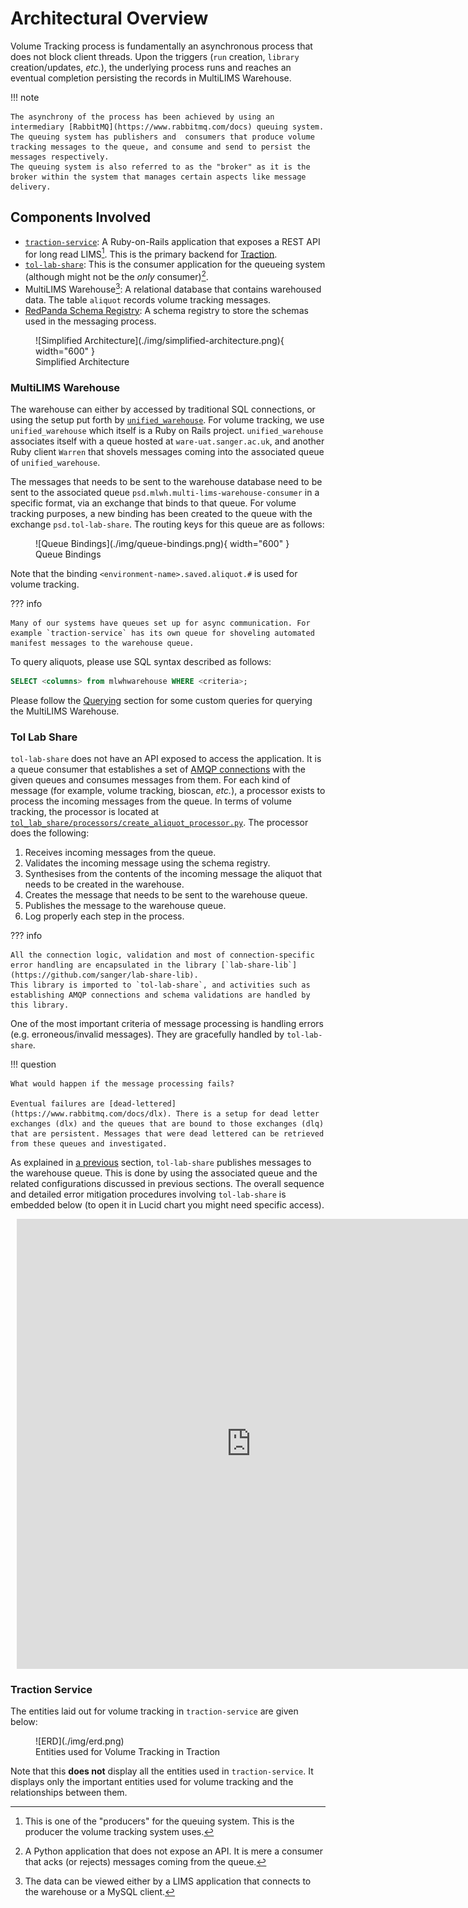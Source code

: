 # Architectural Overview

Volume Tracking process is fundamentally an asynchronous process that does not block client threads. 
Upon the triggers (`run` creation, `library` creation/updates, _etc._), the underlying process runs and reaches an eventual completion persisting the records in MultiLIMS Warehouse.

!!! note

    The asynchrony of the process has been achieved by using an intermediary [RabbitMQ](https://www.rabbitmq.com/docs) queuing system. 
    The queuing system has publishers and  consumers that produce volume tracking messages to the queue, and consume and send to persist the messages respectively. 
    The queuing system is also referred to as the "broker" as it is the broker within the system that manages certain aspects like message delivery.

## Components Involved

- [`traction-service`](https://github.com/sanger/traction-service/): A Ruby-on-Rails application that exposes a REST API for long read LIMS[^1]. This is the primary backend for [Traction](https://traction.psd.sanger.ac.uk/#/dashboard).
- [`tol-lab-share`](https://github.com/sanger/tol-lab-share): This is the consumer application for the queueing system (although might not be the _only_ consumer)[^3].
- MultiLIMS Warehouse[^2]: A relational database that contains warehoused data. The table `aliquot` records volume tracking messages.
- [RedPanda Schema Registry](https://redpanda.psd.sanger.ac.uk/console): A schema registry to store the schemas used in the messaging process.

<figure markdown="span">
  ![Simplified Architecture](./img/simplified-architecture.png){ width="600" }
  <figcaption>Simplified Architecture</figcaption>
</figure>



[^1]: This is one of the "producers" for the queuing system. This is the producer the volume tracking system uses.
[^2]: The data can be viewed either by a LIMS application that connects to the warehouse or a MySQL client.
[^3]: A Python application that does not expose an API. It is mere a consumer that acks (or rejects) messages coming from the queue.

### MultiLIMS Warehouse

The warehouse can either by accessed by traditional SQL connections, or using the setup put forth by [`unified_warehouse`](https://github.com/sanger/unified_warehouse). 
For volume tracking, we use `unified_warehouse` which itself is a Ruby on Rails project. 
`unified_warehouse` associates itself with a queue hosted at `ware-uat.sanger.ac.uk`, and another Ruby client `Warren` that shovels messages coming into the associated queue of `unified_warehouse`. 

The messages that needs to be sent to the warehouse database need to be sent to the associated queue `psd.mlwh.multi-lims-warehouse-consumer`  in a specific format, via an exchange that binds to that queue. 
For volume tracking purposes, a new binding has been created to the queue with the exchange `psd.tol-lab-share`. The routing keys for this queue are as follows:

<figure markdown="span">
  ![Queue Bindings](./img/queue-bindings.png){ width="600" }
  <figcaption>Queue Bindings</figcaption>
</figure>

Note that the binding `<environment-name>.saved.aliquot.#` is used for volume tracking.

??? info

    Many of our systems have queues set up for async communication. For example `traction-service` has its own queue for shoveling automated manifest messages to the warehouse queue.

To query aliquots, please use SQL syntax described as follows:

```sql
SELECT <columns> from mlwhwarehouse WHERE <criteria>;
```

Please follow the [Querying](querying-mlwh.md) section for some custom queries for querying the MultiLIMS Warehouse.

### Tol Lab Share

`tol-lab-share` does not have an API exposed to access the application. 
It is a queue consumer that establishes a set of [AMQP connections](https://www.rabbitmq.com/tutorials/amqp-concepts) with the given queues and consumes messages from them. 
For each kind of message (for example, volume tracking, bioscan, _etc._), a processor exists to process the incoming messages from the queue. 
In terms of volume tracking, the processor is located at [`tol_lab_share/processors/create_aliquot_processor.py`](https://github.com/sanger/tol-lab-share/blob/develop/tol_lab_share/processors/create_aliquot_processor.py). 
The processor does the following:

1. Receives incoming messages from the queue.
2. Validates the incoming message using the schema registry.
3. Synthesises from the contents of the incoming message the aliquot that needs to be created in the warehouse.
4. Creates the message that needs to be sent to the warehouse queue.
5. Publishes the message to the warehouse queue.
6. Log properly each step in the process.

??? info

    All the connection logic, validation and most of connection-specific error handling are encapsulated in the library [`lab-share-lib`](https://github.com/sanger/lab-share-lib). 
    This library is imported to `tol-lab-share`, and activities such as establishing AMQP connections and schema validations are handled by this library.

One of the most important criteria of message processing is handling errors (e.g. erroneous/invalid messages). They are gracefully handled by `tol-lab-share`.

!!! question

    What would happen if the message processing fails?

    Eventual failures are [dead-lettered](https://www.rabbitmq.com/docs/dlx). There is a setup for dead letter exchanges (dlx) and the queues that are bound to those exchanges (dlq) that are persistent. Messages that were dead lettered can be retrieved from these queues and investigated.

As explained in [a previous](#components-involved) section, `tol-lab-share` publishes messages to the warehouse queue. 
This is done by using the associated queue and the related configurations discussed in previous sections. 
The overall sequence and detailed error mitigation procedures involving `tol-lab-share` is embedded below (to open it in Lucid chart you might need specific access).

<div style="width: 750px; height: 720px; margin: 10px; position: relative;"><iframe allowfullscreen frameborder="0" style="width:750px; height:720px" src="https://lucid.app/documents/embedded/6c8d5b09-4e57-4aba-a7ff-8d2cad161b3d" id="D-m4E_KjbZS8"></iframe></div>

### Traction Service

The entities laid out for volume tracking in `traction-service` are given below:

<figure markdown="span">
  ![ERD](./img/erd.png)
  <figcaption>Entities used for Volume Tracking in Traction</figcaption>
</figure>

Note that this **does not** display all the entities used in `traction-service`. It displays only the important entities used for volume tracking and the relationships between them.
